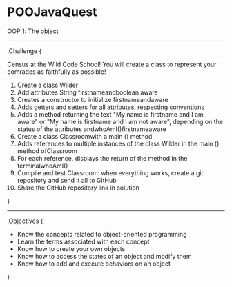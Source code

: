 # POOJavaQuest

OOP 1: The object
_______________________________________________________________________________________________________________________________

.Challenge {

Census at the Wild Code School!
You will create a class to represent your comrades as faithfully as possible!

1. Create a class Wilder
2. Add attributes String firstnameandboolean aware
3. Creates a constructor to initialize firstnameandaware
4. Adds getters and setters for all attributes, respecting conventions
5. Adds a method returning the text "My name is firstname and I am aware" or "My name is firstname and I am not aware", depending on the status of the attributes andwhoAmI()firstnameaware
6. Create a class Classroomwith a main () method
7. Adds references to multiple instances of the class Wilder in the main () method ofClassroom
8. For each reference, displays the return of the method in the terminalwhoAmI()
9. Compile and test Classroom: when everything works, create a git repository and send it all to GitHub
10. Share the GitHub repository link in solution

}
_______________________________________________________________________________________________________________________________

.Objectives {

* Know the concepts related to object-oriented programming
* Learn the terms associated with each concept
* Know how to create your own objects
* Know how to access the states of an object and modify them
* Know how to add and execute behaviors on an object

}
